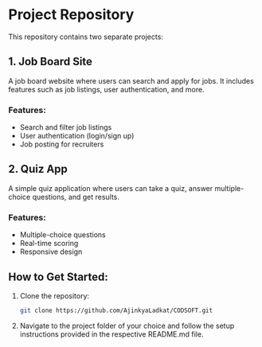 # Project Repository

This repository contains two separate projects:

## 1. Job Board Site
A job board website where users can search and apply for jobs. It includes features such as job listings, user authentication, and more.

### Features:
- Search and filter job listings
- User authentication (login/sign up)
- Job posting for recruiters

## 2. Quiz App
A simple quiz application where users can take a quiz, answer multiple-choice questions, and get results.

### Features:
- Multiple-choice questions
- Real-time scoring
- Responsive design

## How to Get Started:
1. Clone the repository: 
   ```bash
   git clone https://github.com/AjinkyaLadkat/CODSOFT.git

2. Navigate to the project folder of your choice and follow the setup instructions provided in the respective README.md file.
